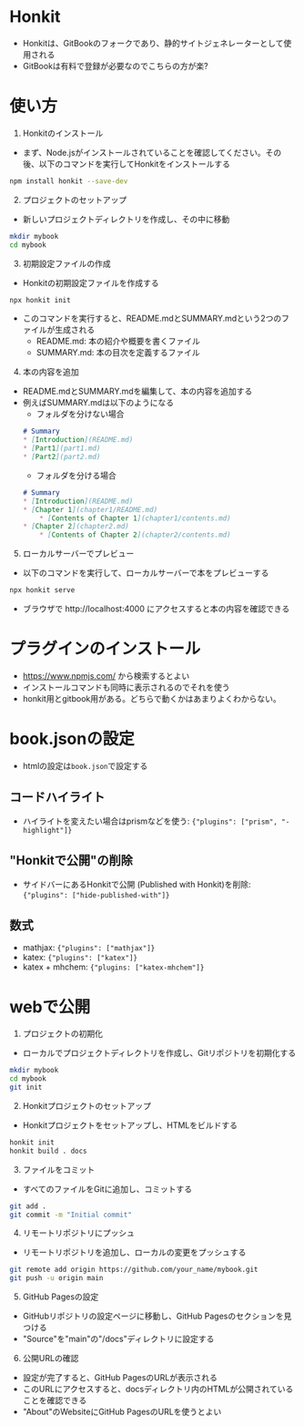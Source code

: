 # Honkit
* Honkitは、GitBookのフォークであり、静的サイトジェネレーターとして使用される
* GitBookは有料で登録が必要なのでこちらの方が楽?

# 使い方
1. Honkitのインストール
* まず、Node.jsがインストールされていることを確認してください。その後、以下のコマンドを実行してHonkitをインストールする
```bash
npm install honkit --save-dev
```

2. プロジェクトのセットアップ
* 新しいプロジェクトディレクトリを作成し、その中に移動
```bash
mkdir mybook
cd mybook
```

3. 初期設定ファイルの作成
* Honkitの初期設定ファイルを作成する
```bash
npx honkit init
```
* このコマンドを実行すると、README.mdとSUMMARY.mdという2つのファイルが生成される
    + README.md: 本の紹介や概要を書くファイル
    + SUMMARY.md: 本の目次を定義するファイル

4. 本の内容を追加
* README.mdとSUMMARY.mdを編集して、本の内容を追加する
* 例えばSUMMARY.mdは以下のようになる
    + フォルダを分けない場合
    ```markdown
    # Summary
    * [Introduction](README.md)
    * [Part1](part1.md)
    * [Part2](part2.md)
    ```
    + フォルダを分ける場合
    ```markdown
    # Summary
    * [Introduction](README.md)
    * [Chapter 1](chapter1/README.md)
        * [Contents of Chapter 1](chapter1/contents.md)
    * [Chapter 2](chapter2.md)
        * [Contents of Chapter 2](chapter2/contents.md)
  ```

5. ローカルサーバーでプレビュー
* 以下のコマンドを実行して、ローカルサーバーで本をプレビューする
```bash
npx honkit serve
```
* ブラウザで http://localhost:4000 にアクセスすると本の内容を確認できる

# プラグインのインストール
* https://www.npmjs.com/ から検索するとよい
* インストールコマンドも同時に表示されるのでそれを使う
* honkit用とgitbook用がある。どちらで動くかはあまりよくわからない。

# book.jsonの設定
* htmlの設定は`book.json`で設定する

## コードハイライト
* ハイライトを変えたい場合はprismなどを使う: `{"plugins": ["prism", "-highlight"]}`

## "Honkitで公開"の削除
* サイドバーにあるHonkitで公開 (Published with Honkit)を削除: `{"plugins": ["hide-published-with"]}`

## 数式
* mathjax: `{"plugins": ["mathjax"]}`
* katex: `{"plugins": ["katex"]}`
* katex + mhchem: `{"plugins: ["katex-mhchem"]}`

# webで公開
1. プロジェクトの初期化
* ローカルでプロジェクトディレクトリを作成し、Gitリポジトリを初期化する
```bash
mkdir mybook
cd mybook
git init
```

2. Honkitプロジェクトのセットアップ
* Honkitプロジェクトをセットアップし、HTMLをビルドする
```bash
honkit init
honkit build . docs
```

3. ファイルをコミット
* すべてのファイルをGitに追加し、コミットする
```bash
git add .
git commit -m "Initial commit"
```

4. リモートリポジトリにプッシュ
* リモートリポジトリを追加し、ローカルの変更をプッシュする
```bash
git remote add origin https://github.com/your_name/mybook.git
git push -u origin main
```

5. GitHub Pagesの設定
* GitHubリポジトリの設定ページに移動し、GitHub Pagesのセクションを見つける
* "Source"を"main"の"/docs"ディレクトリに設定する

6. 公開URLの確認
* 設定が完了すると、GitHub PagesのURLが表示される
* このURLにアクセスすると、docsディレクトリ内のHTMLが公開されていることを確認できる
* "About"のWebsiteにGitHub PagesのURLを使うとよい
